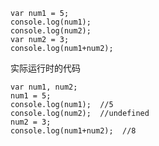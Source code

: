     var num1 = 5;
    console.log(num1);
    console.log(num2);
    var num2 = 3;
    console.log(num1+num2);

实际运行时的代码

    var num1, num2;
    num1 = 5;
    console.log(num1);  //5
    console.log(num2);  //undefined
    num2 = 3;
    console.log(num1+num2);  //8
